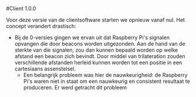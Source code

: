 #Client 1.0.0

Voor deze versie van de clientsoftware starten we opnieuw vanaf nul. Het concept verandert drastisch:
* Bij de 0-versies gingen we ervan uit dat Raspberry Pi's signalen opvangen die door beacons worden uitgezonden. Aan de hand van de sterkte van die signalen, zou dan kunnen bepaald worden op welke afstand een beacon zich bevindt. Door middel van trilateration zouden verschillende afstanden herleid kunnen worden tot een positie in een cartesiaans assenstelsel.
  * Een belangrijk probleem was hier de nauwkeurigheid: de Raspberry Pi's waren niet in staat om een nauwkeurig en consistent resultaat te produceren. Er werd getracht dit probleem

